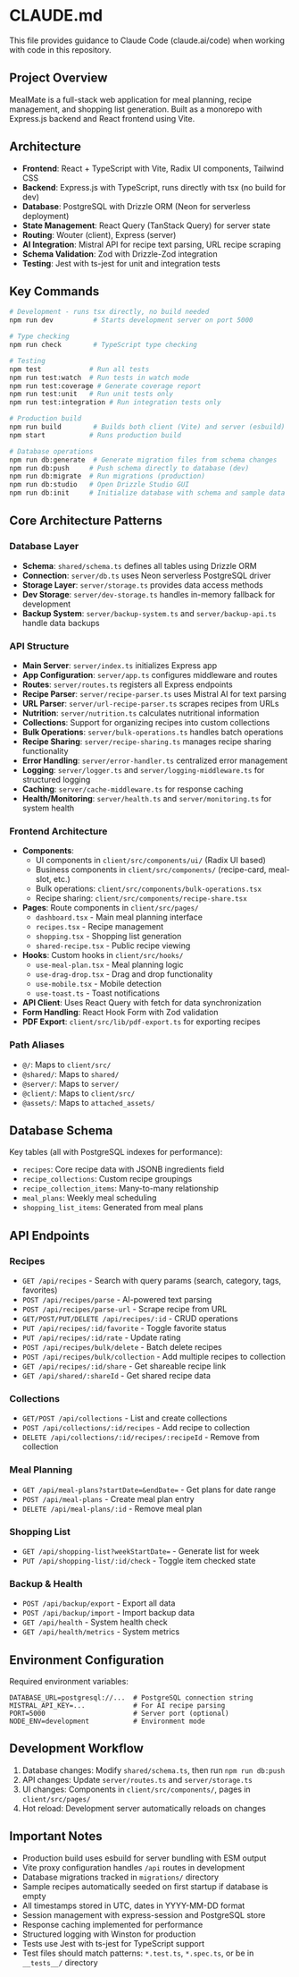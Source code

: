 # CLAUDE.md

This file provides guidance to Claude Code (claude.ai/code) when working with code in this repository.

## Project Overview

MealMate is a full-stack web application for meal planning, recipe management, and shopping list generation. Built as a monorepo with Express.js backend and React frontend using Vite.

## Architecture

- **Frontend**: React + TypeScript with Vite, Radix UI components, Tailwind CSS
- **Backend**: Express.js with TypeScript, runs directly with tsx (no build for dev)
- **Database**: PostgreSQL with Drizzle ORM (Neon for serverless deployment)
- **State Management**: React Query (TanStack Query) for server state
- **Routing**: Wouter (client), Express (server)
- **AI Integration**: Mistral API for recipe text parsing, URL recipe scraping
- **Schema Validation**: Zod with Drizzle-Zod integration
- **Testing**: Jest with ts-jest for unit and integration tests

## Key Commands

```bash
# Development - runs tsx directly, no build needed
npm run dev          # Starts development server on port 5000

# Type checking
npm run check        # TypeScript type checking

# Testing
npm test            # Run all tests
npm run test:watch  # Run tests in watch mode
npm run test:coverage # Generate coverage report
npm run test:unit   # Run unit tests only
npm run test:integration # Run integration tests only

# Production build
npm run build        # Builds both client (Vite) and server (esbuild)
npm start           # Runs production build

# Database operations
npm run db:generate  # Generate migration files from schema changes
npm run db:push     # Push schema directly to database (dev)
npm run db:migrate  # Run migrations (production)
npm run db:studio   # Open Drizzle Studio GUI
npm run db:init     # Initialize database with schema and sample data
```

## Core Architecture Patterns

### Database Layer
- **Schema**: `shared/schema.ts` defines all tables using Drizzle ORM
- **Connection**: `server/db.ts` uses Neon serverless PostgreSQL driver
- **Storage Layer**: `server/storage.ts` provides data access methods
- **Dev Storage**: `server/dev-storage.ts` handles in-memory fallback for development
- **Backup System**: `server/backup-system.ts` and `server/backup-api.ts` handle data backups

### API Structure
- **Main Server**: `server/index.ts` initializes Express app
- **App Configuration**: `server/app.ts` configures middleware and routes
- **Routes**: `server/routes.ts` registers all Express endpoints
- **Recipe Parser**: `server/recipe-parser.ts` uses Mistral AI for text parsing
- **URL Parser**: `server/url-recipe-parser.ts` scrapes recipes from URLs
- **Nutrition**: `server/nutrition.ts` calculates nutritional information
- **Collections**: Support for organizing recipes into custom collections
- **Bulk Operations**: `server/bulk-operations.ts` handles batch operations
- **Recipe Sharing**: `server/recipe-sharing.ts` manages recipe sharing functionality
- **Error Handling**: `server/error-handler.ts` centralized error management
- **Logging**: `server/logger.ts` and `server/logging-middleware.ts` for structured logging
- **Caching**: `server/cache-middleware.ts` for response caching
- **Health/Monitoring**: `server/health.ts` and `server/monitoring.ts` for system health

### Frontend Architecture
- **Components**: 
  - UI components in `client/src/components/ui/` (Radix UI based)
  - Business components in `client/src/components/` (recipe-card, meal-slot, etc.)
  - Bulk operations: `client/src/components/bulk-operations.tsx`
  - Recipe sharing: `client/src/components/recipe-share.tsx`
- **Pages**: Route components in `client/src/pages/`
  - `dashboard.tsx` - Main meal planning interface
  - `recipes.tsx` - Recipe management
  - `shopping.tsx` - Shopping list generation
  - `shared-recipe.tsx` - Public recipe viewing
- **Hooks**: Custom hooks in `client/src/hooks/`
  - `use-meal-plan.tsx` - Meal planning logic
  - `use-drag-drop.tsx` - Drag and drop functionality
  - `use-mobile.tsx` - Mobile detection
  - `use-toast.ts` - Toast notifications
- **API Client**: Uses React Query with fetch for data synchronization
- **Form Handling**: React Hook Form with Zod validation
- **PDF Export**: `client/src/lib/pdf-export.ts` for exporting recipes

### Path Aliases
- `@/`: Maps to `client/src/`
- `@shared/`: Maps to `shared/`
- `@server/`: Maps to `server/`
- `@client/`: Maps to `client/src/`
- `@assets/`: Maps to `attached_assets/`

## Database Schema

Key tables (all with PostgreSQL indexes for performance):
- `recipes`: Core recipe data with JSONB ingredients field
- `recipe_collections`: Custom recipe groupings
- `recipe_collection_items`: Many-to-many relationship
- `meal_plans`: Weekly meal scheduling
- `shopping_list_items`: Generated from meal plans

## API Endpoints

### Recipes
- `GET /api/recipes` - Search with query params (search, category, tags, favorites)
- `POST /api/recipes/parse` - AI-powered text parsing
- `POST /api/recipes/parse-url` - Scrape recipe from URL
- `GET/POST/PUT/DELETE /api/recipes/:id` - CRUD operations
- `PUT /api/recipes/:id/favorite` - Toggle favorite status
- `PUT /api/recipes/:id/rate` - Update rating
- `POST /api/recipes/bulk/delete` - Batch delete recipes
- `POST /api/recipes/bulk/collection` - Add multiple recipes to collection
- `GET /api/recipes/:id/share` - Get shareable recipe link
- `GET /api/shared/:shareId` - Get shared recipe data

### Collections
- `GET/POST /api/collections` - List and create collections
- `POST /api/collections/:id/recipes` - Add recipe to collection
- `DELETE /api/collections/:id/recipes/:recipeId` - Remove from collection

### Meal Planning
- `GET /api/meal-plans?startDate=&endDate=` - Get plans for date range
- `POST /api/meal-plans` - Create meal plan entry
- `DELETE /api/meal-plans/:id` - Remove meal plan

### Shopping List
- `GET /api/shopping-list?weekStartDate=` - Generate list for week
- `PUT /api/shopping-list/:id/check` - Toggle item checked state

### Backup & Health
- `POST /api/backup/export` - Export all data
- `POST /api/backup/import` - Import backup data
- `GET /api/health` - System health check
- `GET /api/health/metrics` - System metrics

## Environment Configuration

Required environment variables:
```env
DATABASE_URL=postgresql://...  # PostgreSQL connection string
MISTRAL_API_KEY=...            # For AI recipe parsing
PORT=5000                      # Server port (optional)
NODE_ENV=development           # Environment mode
```

## Development Workflow

1. Database changes: Modify `shared/schema.ts`, then run `npm run db:push`
2. API changes: Update `server/routes.ts` and `server/storage.ts`
3. UI changes: Components in `client/src/components/`, pages in `client/src/pages/`
4. Hot reload: Development server automatically reloads on changes

## Important Notes

- Production build uses esbuild for server bundling with ESM output
- Vite proxy configuration handles `/api` routes in development
- Database migrations tracked in `migrations/` directory
- Sample recipes automatically seeded on first startup if database is empty
- All timestamps stored in UTC, dates in YYYY-MM-DD format
- Session management with express-session and PostgreSQL store
- Response caching implemented for performance
- Structured logging with Winston for production
- Tests use Jest with ts-jest for TypeScript support
- Test files should match patterns: `*.test.ts`, `*.spec.ts`, or be in `__tests__/` directory